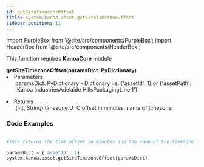 ```yaml
---
id: getSiteTimezoneOffset
title: system.kanoa.asset.getSiteTimezoneOffset
sidebar_position: 11
---
```

import PurpleBox from '@site/src/components/PurpleBox';
import HeaderBox from '@site/src/components/HeaderBox';


<PurpleBox>This function requires <b>KanoaCore</b> module</PurpleBox>

<HeaderBox header="Description"> </HeaderBox>

<HeaderBox header="Syntax">
    <b>getSiteTimezoneOffset(paramsDict: PyDictionary) </b>
    <li> Parameters <br />
        <ul> paramsDict: PyDictionary - Dictionary i.e. &#123;'assetId': 1} or &#123;'assetPath': 'Kanoa IndustriesAdelaide HillsPackagingLine 1'} </ul>
    </li>
    <li> Returns <br />
        <ul>(int, String) timezone UTC offset in minutes, name of timezone <br /> </ul>
    </li>
</HeaderBox>

### Code Examples

```py

#This returns the time offset in minutes and the name of the timezone for assetID 1

paramsDict = {'assetId': 1}
system.kanoa.asset.getSiteTimezoneOffset(paramsDict)
```